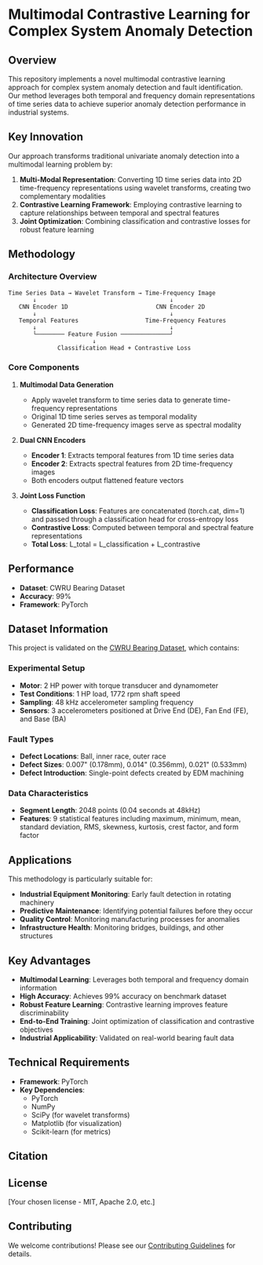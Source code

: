 # Multimodal Contrastive Learning for Complex System Anomaly Detection

## Overview

This repository implements a novel multimodal contrastive learning approach for complex system anomaly detection and fault identification. Our method leverages both temporal and frequency domain representations of time series data to achieve superior anomaly detection performance in industrial systems.

## Key Innovation

Our approach transforms traditional univariate anomaly detection into a multimodal learning problem by:

1. **Multi-Modal Representation**: Converting 1D time series data into 2D time-frequency representations using wavelet transforms, creating two complementary modalities
2. **Contrastive Learning Framework**: Employing contrastive learning to capture relationships between temporal and spectral features
3. **Joint Optimization**: Combining classification and contrastive losses for robust feature learning

## Methodology

### Architecture Overview

```
Time Series Data → Wavelet Transform → Time-Frequency Image
       ↓                                      ↓
   CNN Encoder 1D                         CNN Encoder 2D
       ↓                                      ↓
   Temporal Features                   Time-Frequency Features
       ↓                                      ↓
       └──────── Feature Fusion ──────────────┘
                        ↓
              Classification Head + Contrastive Loss
```

### Core Components

1. **Multimodal Data Generation**
   - Apply wavelet transform to time series data to generate time-frequency representations
   - Original 1D time series serves as temporal modality
   - Generated 2D time-frequency images serve as spectral modality

2. **Dual CNN Encoders**
   - **Encoder 1**: Extracts temporal features from 1D time series data
   - **Encoder 2**: Extracts spectral features from 2D time-frequency images
   - Both encoders output flattened feature vectors

3. **Joint Loss Function**
   - **Classification Loss**: Features are concatenated (torch.cat, dim=1) and passed through a classification head for cross-entropy loss
   - **Contrastive Loss**: Computed between temporal and spectral feature representations
   - **Total Loss**: L_total = L_classification + L_contrastive

## Performance

- **Dataset**: CWRU Bearing Dataset
- **Accuracy**: 99%
- **Framework**: PyTorch

## Dataset Information

This project is validated on the [CWRU Bearing Dataset](https://www.kaggle.com/datasets/brjapon/cwru-bearing-datasets), which contains:

### Experimental Setup
- **Motor**: 2 HP power with torque transducer and dynamometer
- **Test Conditions**: 1 HP load, 1772 rpm shaft speed
- **Sampling**: 48 kHz accelerometer sampling frequency
- **Sensors**: 3 accelerometers positioned at Drive End (DE), Fan End (FE), and Base (BA)

### Fault Types
- **Defect Locations**: Ball, inner race, outer race
- **Defect Sizes**: 0.007" (0.178mm), 0.014" (0.356mm), 0.021" (0.533mm)
- **Defect Introduction**: Single-point defects created by EDM machining

### Data Characteristics
- **Segment Length**: 2048 points (0.04 seconds at 48kHz)
- **Features**: 9 statistical features including maximum, minimum, mean, standard deviation, RMS, skewness, kurtosis, crest factor, and form factor

## Applications

This methodology is particularly suitable for:
- **Industrial Equipment Monitoring**: Early fault detection in rotating machinery
- **Predictive Maintenance**: Identifying potential failures before they occur
- **Quality Control**: Monitoring manufacturing processes for anomalies
- **Infrastructure Health**: Monitoring bridges, buildings, and other structures

## Key Advantages

- **Multimodal Learning**: Leverages both temporal and frequency domain information
- **High Accuracy**: Achieves 99% accuracy on benchmark dataset
- **Robust Feature Learning**: Contrastive learning improves feature discriminability
- **End-to-End Training**: Joint optimization of classification and contrastive objectives
- **Industrial Applicability**: Validated on real-world bearing fault data

## Technical Requirements

- **Framework**: PyTorch
- **Key Dependencies**: 
  - PyTorch
  - NumPy
  - SciPy (for wavelet transforms)
  - Matplotlib (for visualization)
  - Scikit-learn (for metrics)

## Citation


## License

[Your chosen license - MIT, Apache 2.0, etc.]

## Contributing

We welcome contributions! Please see our [Contributing Guidelines](CONTRIBUTING.md) for details.
